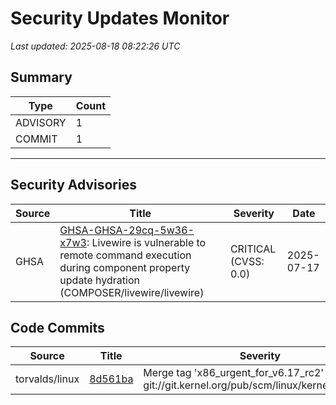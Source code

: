 # Security Updates Monitor

*Last updated: 2025-08-18 08:22:26 UTC*

## Summary
| Type | Count |
|------|-------|
| ADVISORY | 1 |
| COMMIT | 1 |

---

## Security Advisories

| Source | Title | Severity | Date |
|--------|-------|----------|------|
| GHSA | [GHSA-GHSA-29cq-5w36-x7w3](https://github.com/advisories/GHSA-29cq-5w36-x7w3): Livewire is vulnerable to remote command execution during component property update hydration (COMPOSER/livewire/livewire) | CRITICAL (CVSS: 0.0) | 2025-07-17 |

## Code Commits

| Source | Title | Severity | Date |
|--------|-------|----------|------|
| torvalds/linux | [8d561ba](https://github.com/torvalds/linux/commit/8d561baae505bab6b3f133e10dc48e27e4505cbe) | Merge tag 'x86_urgent_for_v6.17_rc2' of git://git.kernel.org/pub/scm/linux/kernel/git/tip/tip | 2025-08-17 |

